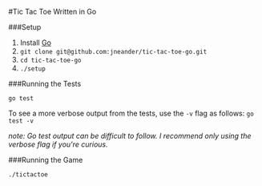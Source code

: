 #Tic Tac Toe
Written in Go

###Setup

1. Install [Go](http://code.google.com/p/go/downloads/list)
2. ``git clone git@github.com:jneander/tic-tac-toe-go.git``
3. ``cd tic-tac-toe-go``
4. ``./setup``

###Running the Tests

``go test``

To see a more verbose output from the tests, use the ``-v`` flag as follows:
``go test -v``

*note: Go test output can be difficult to follow. I recommend only using the verbose flag if you're curious.*

###Running the Game

``./tictactoe``
